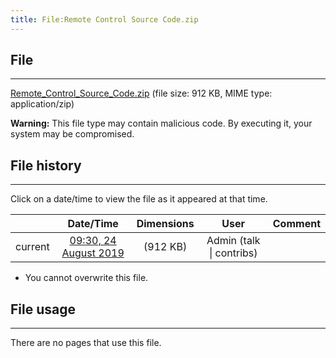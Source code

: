 ```yaml
---
title: File:Remote Control Source Code.zip
---
```


## File
--------

[Remote_Control_Source_Code.zip](https://wiki.elecrow.com/images/c/cb/Remote_Control_Source_Code.zip) (file size: 912 KB, MIME type: application/zip)

**Warning:** This file type may contain malicious code. By executing it, your system may be compromised.

## File history
--------

Click on a date/time to view the file as it appeared at that time.

|         |                          Date/Time                           | Dimensions  |                             User                             | Comment |
| :-----: | :----------------------------------------------------------: | :---------: | :----------------------------------------------------------: | :-----: |
| current | [09:30, 24 August 2019](https://wiki.elecrow.com/images/c/cb/Remote_Control_Source_Code.zip) | (912 KB) | Admin (talk \| contribs) |         |

- You cannot overwrite this file.

## File usage
--------

There are no pages that use this file.
